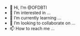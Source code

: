 - 👋 Hi, I’m @OFDBTI
- 👀 I’m interested in ...
- 🌱 I’m currently learning ...
- 💞️ I’m looking to collaborate on ...
- 📫 How to reach me ...

<!---
OFDBTI/OFDBTI is a ✨ special ✨ repository because its `README.md` (this file) appears on your GitHub profile.
You can click the Preview link to take a look at your changes.
--->
